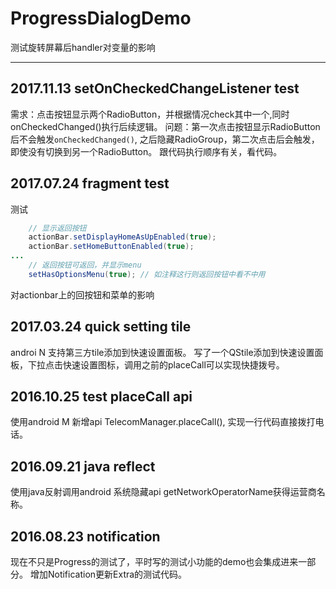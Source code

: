 # ProgressDialogDemo
测试旋转屏幕后handler对变量的影响

---
## 2017.11.13 setOnCheckedChangeListener test
需求：点击按钮显示两个RadioButton，并根据情况check其中一个,同时onCheckedChanged()执行后续逻辑。
问题：第一次点击按钮显示RadioButton 后不会触发`onCheckedChanged()`, 之后隐藏RadioGroup，第二次点击后会触发，即使没有切换到另一个RadioButton。
跟代码执行顺序有关，看代码。

## 2017.07.24 fragment test
测试
```java
    // 显示返回按钮
    actionBar.setDisplayHomeAsUpEnabled(true);
    actionBar.setHomeButtonEnabled(true);
...
    // 返回按钮可返回，并显示menu
    setHasOptionsMenu(true); // 如注释这行则返回按钮中看不中用
```
对actionbar上的回按钮和菜单的影响

## 2017.03.24 quick setting tile
androi N 支持第三方tile添加到快速设置面板。
写了一个QStile添加到快速设置面板，下拉点击快速设置图标，调用之前的placeCall可以实现快捷拨号。

## 2016.10.25 test placeCall api
使用android M 新增api TelecomManager.placeCall(), 实现一行代码直接拨打电话。

## 2016.09.21 java reflect
使用java反射调用android 系统隐藏api getNetworkOperatorName获得运营商名称。

## 2016.08.23 notification
现在不只是Progress的测试了，平时写的测试小功能的demo也会集成进来一部分。
增加Notification更新Extra的测试代码。
